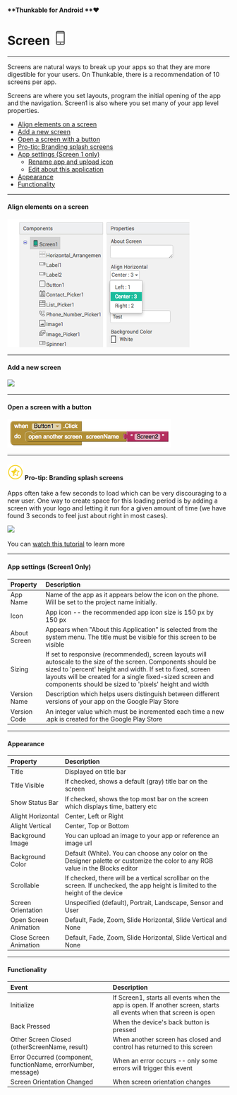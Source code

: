 #### **Thunkable for Android **❤

# Screen ![](/assets/screen-icon.png)

---

Screens are natural ways to break up your apps so that they are more digestible for your users. On Thunkable, there is a recommendation of 10 screens per app.

Screens are where you set layouts, program the initial opening of the app and the navigation. Screen1 is also where you set many of your app level properties.

* [Align elements on a screen](#align-elements-on-a-screen)
* [Add a new screen](#add-a-new-screen)
* [Open a screen with a button](#open-a-screen-with-a-button)
* [Pro-tip: Branding splash screens](#-pro-tip-branding-splash-screens)
* [App settings \(Screen 1 only\)](#app-settings-screen1-only)
  * [Rename app and upload icon](https://docs.thunkable.com/android/create.html#3--rename-app-and-upload-app-icon)
  * [Edit about this application](https://docs.thunkable.com/android/create.html#about-this)
* [Appearance](#appearance)
* [Functionality](#functionality)

---

#### Align elements on a screen

![](/assets/align-screen-fig-1.png)

---

#### Add a new screen

![](https://lh6.googleusercontent.com/1oEzLB4YgohJ9xkkqyOox_Ljr9gbVxreM8EfuVqC0LX0jni6rhmNbBvZzbrqCCng0dHfeKh_g2bPthx2pfKrTpHZx3jOpAel5K_zXQPs3UyabZ1dYzq0VD4ikRJ0krCWMPZkpJZg)

---

#### Open a screen with a button

![](/assets/open-screen-fig-1.png)

---

#### ![](/assets/pro-tip-icon.png) Pro-tip: Branding splash screens

Apps often take a few seconds to load which can be very discouraging to a new user. One way to create space for this loading period is by adding a screen with your logo and letting it run for a given amount of time \(we have found 3 seconds to feel just about right in most cases\).

![](blob:https://www.gitbook.com/e5d2b511-8785-477f-b6a9-ac17d4e50c03)

You can [watch this tutorial](https://www.gitbook.com/book/thunkable/thunkable-docs/edit#) to learn more

---

#### App settings \(Screen1 Only\)

| Property | Description |
| :--- | :--- |
| App Name | Name of the app as it appears below the icon on the phone. Will be set to the project name initially. |
| Icon | App icon -- the recommended app icon size is 150 px by 150 px |
| About Screen | Appears when "About this Application" is selected from the system menu. The title must be visible for this screen to be visible |
| Sizing | If set to responsive \(recommended\), screen layouts will autoscale to the size of the screen. Components should be sized to 'percent' height and width. If set to fixed, screen layouts will be created for a single fixed-sized screen and components should be sized to 'pixels' height and width |
| Version Name | Description which helps users distinguish between different versions of your app on the Google Play Store |
| Version Code | An integer value which must be incremented each time a new .apk is created for the Google Play Store |

---

#### Appearance

| Property | Description |
| :--- | :--- |
| Title | Displayed on title bar |
| Title Visible | If checked, shows a default \(gray\) title bar on the screen |
| Show Status Bar | If checked, shows the top most bar on the screen which displays time, battery etc |
| Alight Horizontal | Center, Left or Right |
| Alight Vertical | Center, Top or Bottom |
| Background Image | You can upload an image to your app or reference an image url |
| Background Color | Default \(White\). You can choose any color on the Designer palette or customize the color to any RGB value in the Blocks editor |
| Scrollable | If checked, there will be a vertical scrollbar on the screen. If unchecked, the app height is limited to the height of the device |
| Screen Orientation | Unspecified \(default\), Portrait, Landscape, Sensor and User |
| Open Screen Animation | Default, Fade, Zoom, Slide Horizontal, Slide Vertical and None |
| Close Screen Animation | Default, Fade, Zoom, Slide Horizontal, Slide Vertical and None |

---

#### Functionality

| Event | Description |
| :--- | :--- |
| Initialize | If Screen1, starts all events when the app is open. If another screen, starts all events when that screen is open |
| Back Pressed | When the device's back button is pressed |
| Other Screen Closed \(otherScreenName, result\) | When another screen has closed and control has returned to this screen |
| Error Occurred \(component, functionName, errorNumber, message\) | When an error occurs -- only some errors will trigger this event |
| Screen Orientation Changed | When screen orientation changes |



